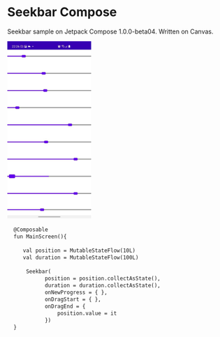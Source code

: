 # Seekbar Compose
Seekbar sample on Jetpack Compose 1.0.0-beta04. Written on Canvas.


<img src="https://github.com/evstropovv/seekbarcompose/blob/main/photo/c741decc-926f-4c61-a0a7-59cc95861bee.jpeg" width="192">


      @Composable
      fun MainScreen(){

         val position = MutableStateFlow(10L)
         val duration = MutableStateFlow(100L)

          Seekbar(
                position = position.collectAsState(),
                duration = duration.collectAsState(),
                onNewProgress = { },
                onDragStart = { },
                onDragEnd = {
                    position.value = it
                })
      }
